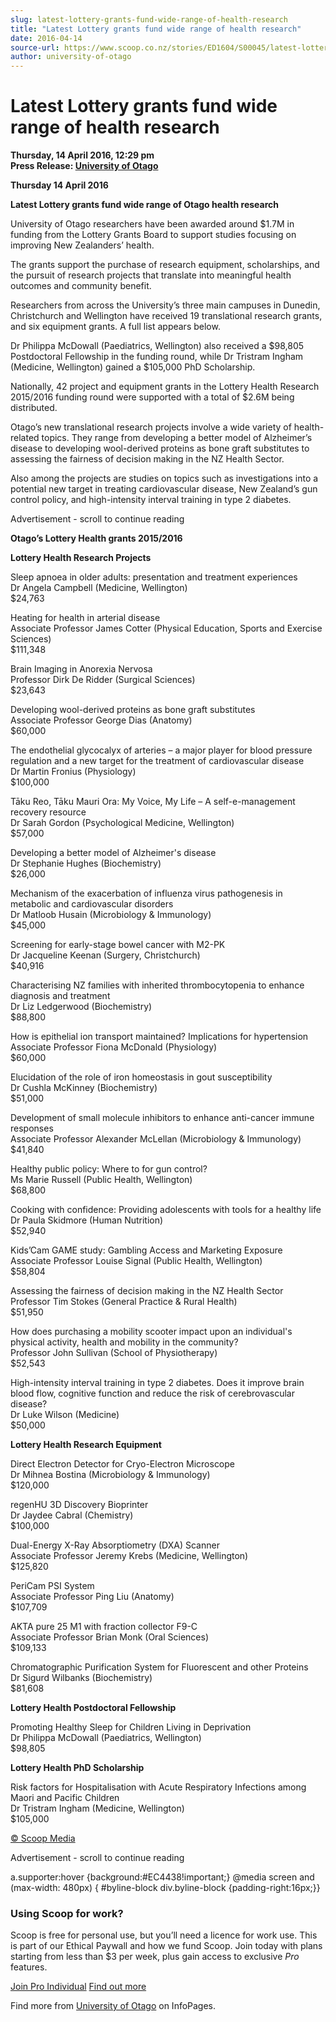 ```yaml
---
slug: latest-lottery-grants-fund-wide-range-of-health-research
title: "Latest Lottery grants fund wide range of health research"
date: 2016-04-14
source-url: https://www.scoop.co.nz/stories/ED1604/S00045/latest-lottery-grants-fund-wide-range-of-health-research.htm
author: university-of-otago
---
```

Latest Lottery grants fund wide range of health research
========================================================

**Thursday, 14 April 2016, 12:29 pm**  
**Press Release: [University of Otago](https://info.scoop.co.nz/University_of_Otago)**

**Thursday 14 April 2016**

**Latest Lottery grants fund wide range of Otago health research**

University of Otago researchers have been awarded around $1.7M in funding from the Lottery Grants Board to support studies focusing on improving New Zealanders’ health.

The grants support the purchase of research equipment, scholarships, and the pursuit of research projects that translate into meaningful health outcomes and community benefit.

Researchers from across the University’s three main campuses in Dunedin, Christchurch and Wellington have received 19 translational research grants, and six equipment grants. A full list appears below.

Dr Philippa McDowall (Paediatrics, Wellington) also received a $98,805 Postdoctoral Fellowship in the funding round, while Dr Tristram Ingham (Medicine, Wellington) gained a $105,000 PhD Scholarship.

Nationally, 42 project and equipment grants in the Lottery Health Research 2015/2016 funding round were supported with a total of $2.6M being distributed.

Otago’s new translational research projects involve a wide variety of health-related topics. They range from developing a better model of Alzheimer’s disease to developing wool-derived proteins as bone graft substitutes to assessing the fairness of decision making in the NZ Health Sector.

Also among the projects are studies on topics such as investigations into a potential new target in treating cardiovascular disease, New Zealand’s gun control policy, and high-intensity interval training in type 2 diabetes.

Advertisement - scroll to continue reading





**Otago’s Lottery Health grants 2015/2016**

**Lottery Health Research Projects**

Sleep apnoea in older adults: presentation and treatment experiences  
Dr Angela Campbell (Medicine, Wellington)  
$24,763

Heating for health in arterial disease  
Associate Professor James Cotter (Physical Education, Sports and Exercise Sciences)  
$111,348

Brain Imaging in Anorexia Nervosa  
Professor Dirk De Ridder (Surgical Sciences)  
$23,643

Developing wool-derived proteins as bone graft substitutes  
Associate Professor George Dias (Anatomy)  
$60,000

The endothelial glycocalyx of arteries – a major player for blood pressure regulation and a new target for the treatment of cardiovascular disease  
Dr Martin Fronius (Physiology)  
$100,000

Tāku Reo, Tāku Mauri Ora: My Voice, My Life – A self-e-management recovery resource  
Dr Sarah Gordon (Psychological Medicine, Wellington)  
$57,000

Developing a better model of Alzheimer's disease  
Dr Stephanie Hughes (Biochemistry)  
$26,000

Mechanism of the exacerbation of influenza virus pathogenesis in metabolic and cardiovascular disorders  
Dr Matloob Husain (Microbiology & Immunology)  
$45,000

Screening for early-stage bowel cancer with M2-PK  
Dr Jacqueline Keenan (Surgery, Christchurch)  
$40,916

Characterising NZ families with inherited thrombocytopenia to enhance diagnosis and treatment  
Dr Liz Ledgerwood (Biochemistry)  
$88,800

How is epithelial ion transport maintained? Implications for hypertension  
Associate Professor Fiona McDonald (Physiology)  
$60,000

Elucidation of the role of iron homeostasis in gout susceptibility  
Dr Cushla McKinney (Biochemistry)  
$51,000

Development of small molecule inhibitors to enhance anti-cancer immune responses  
Associate Professor Alexander McLellan (Microbiology & Immunology)  
$41,840

Healthy public policy: Where to for gun control?  
Ms Marie Russell (Public Health, Wellington)  
$68,800

Cooking with confidence: Providing adolescents with tools for a healthy life  
Dr Paula Skidmore (Human Nutrition)  
$52,940

Kids’Cam GAME study: Gambling Access and Marketing Exposure  
Associate Professor Louise Signal (Public Health, Wellington)  
$58,804

Assessing the fairness of decision making in the NZ Health Sector  
Professor Tim Stokes (General Practice & Rural Health)  
$51,950

How does purchasing a mobility scooter impact upon an individual's physical activity, health and mobility in the community?  
Professor John Sullivan (School of Physiotherapy)  
$52,543

High-intensity interval training in type 2 diabetes. Does it improve brain blood flow, cognitive function and reduce the risk of cerebrovascular disease?  
Dr Luke Wilson (Medicine)  
$50,000

**Lottery Health Research Equipment**

Direct Electron Detector for Cryo-Electron Microscope  
Dr Mihnea Bostina (Microbiology & Immunology)  
$120,000

regenHU 3D Discovery Bioprinter  
Dr Jaydee Cabral (Chemistry)  
$100,000

Dual-Energy X-Ray Absorptiometry (DXA) Scanner  
Associate Professor Jeremy Krebs (Medicine, Wellington)  
$125,820

PeriCam PSI System  
Associate Professor Ping Liu (Anatomy)  
$107,709

AKTA pure 25 M1 with fraction collector F9-C  
Associate Professor Brian Monk (Oral Sciences)  
$109,133

Chromatographic Purification System for Fluorescent and other Proteins  
Dr Sigurd Wilbanks (Biochemistry)  
$81,608

**Lottery Health Postdoctoral Fellowship**

Promoting Healthy Sleep for Children Living in Deprivation  
Dr Philippa McDowall (Paediatrics, Wellington)  
$98,805

**Lottery Health PhD Scholarship**

Risk factors for Hospitalisation with Acute Respiratory Infections among Maori and Pacific Children  
Dr Tristram Ingham (Medicine, Wellington)  
$105,000

[© Scoop Media](http://www.scoop.co.nz/about/terms.html)  

Advertisement - scroll to continue reading



a.supporter:hover {background:#EC4438!important;} @media screen and (max-width: 480px) { #byline-block div.byline-block {padding-right:16px;}}

### Using Scoop for work?

Scoop is free for personal use, but you’ll need a licence for work use. This is part of our Ethical Paywall and how we fund Scoop. Join today with plans starting from less than $3 per week, plus gain access to exclusive _Pro_ features.  
  
[Join Pro Individual](https://pro.scoop.co.nz/Individual/?from=ProIn24) [Find out more](https://pro.scoop.co.nz/using-scoop-for-work/?from=ProIn24)

Find more from [University of Otago](https://info.scoop.co.nz/University_of_Otago) on InfoPages.